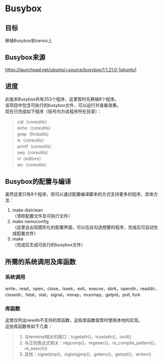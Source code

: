 # Busybox

## 目标
移植Busybox到nanos上

## Busybox来源
https://launchpad.net/ubuntu/+source/busybox/1:1.21.0-1ubuntu1

## 进度
此版本Busybox共有353个程序，这里暂时先移植8个程序。   
该项目中包含可执行的busybox文件，可以运行并查看效果。  
现在已完成如下程序（括号内为该程序所在目录）：
> cat（coreutils）  
> echo（coreutils）  
> grep（findutils）  
> ls（coreutils）  
> printf（coreutils）  
> seq（coreutils）  
> vi（editors）  
> wc（coreutils）  

## Busybox的配置与编译
虽然这里只有8个程序，但可以通过配置编译脚本的方式支持更多的程序，具体方法：  
1. make distclean  
（清除配置文件及可执行文件）
2. make nemuconfig  
（这里会出现图形化的配置界面，可以在此勾选想要的程序，完成后可自动生成配置文件）
3. make  
（完成后生成可执行的busybox文件）  

## 所需的系统调用及库函数
### 系统调用
write，read，open，close，lseek，exit，execve，sbrk，opendir，readdir，closedir，fstat，stat，signal，mmap，munmap，getpid，poll, fork
### 库函数
这里仅列出newlib不支持的库函数，这些库函数我暂时使用本地的实现。  
这些库函数有如下几类：  
> 1. 与terminal相关的接口：tcgetattr()，tcsetattr()，ioctl()  
> 2. 与正则表达式相关：regcomp()，regexec()，re_compile_pattern()，re_search()  
> 3. 其他：sigsetjmp()，siglongjmp()，getenv()，getopt()，writev()    
